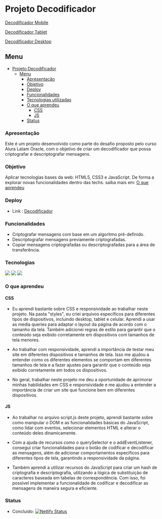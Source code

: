 # Projeto Decodificador

[Decodificador Mobile](/assets/img/decodificador-mobile.png)

[Decodificador Tablet](/assets/img/decodificador-tablet.png)

[Decodificador Desktop](/assets/img/decodificador-desktop.png)

## Menu

- [Projeto Decodificador](#projeto-Decodificador)
  - [Menu](#menu)
    - [Apresentação](#apresentação)
    - [Objetivo](#objetivo)
    - [Deploy](#deploy)
    - [Funcionalidades](#funcionalidades)
    - [Tecnologias utilizadas](#tecnologias)
    - [O que aprendeu](#o-que-aprendeu)
      - [CSS](#css)
      - [JS](#js)
    - [Status](#status)
### Apresentação

Este é um projeto desenvolvido como parte do desafio proposto pelo curso Alura Latam Oracle, com o objetivo de criar um decodificador que possa criptografar e descriptografar mensagens.

### Objetivo

Aplicar tecnologias bases da web: HTML5, CSS3 e JavaScript. De forma a explorar novas funcionalidades
dentro das techs. saiba mais em: [O que aprendeu](#O-que-aprendeu)

### Deploy

- Link : <a href="https://decodificador-alura-oracle.netlify.app/" target="_blank">Decodificador</a>

### Funcionalidades

- Criptografar mensagens com base em um algoritmo pré-definido.
- Descriptografar mensagens previamente criptografadas.
- Copiar mensagens criptografadas ou descriptografadas para a área de transferência.

### Tecnologias

<img src="https://img.shields.io/badge/HTML5-E34F26?style=for-the-badge&logo=html5&logoColor=white">
<img src="https://img.shields.io/badge/CSS3-1572B6?style=for-the-badge&logo=css3&logoColor=white">
<img src="https://img.shields.io/badge/JavaScript-323330?style=for-the-badge&logo=javascript&logoColor=F7DF1E">

### O que aprendeu

#### CSS

- Eu aprendi bastante sobre CSS e responsividade ao trabalhar neste projeto. Na pasta "styles", eu criei arquivos específicos para diferentes tipos de dispositivos, incluindo desktop, tablet e celular. Aprendi a usar as media queries para adaptar o layout da página de acordo com o tamanho da tela. Também adicionei regras de estilo para garantir que o conteúdo seja exibido corretamente em dispositivos com tamanhos de tela menores.

- Ao trabalhar com responsividade, aprendi a importância de testar meu site em diferentes dispositivos e tamanhos de tela. Isso me ajudou a entender como os diferentes elementos se comportam em diferentes tamanhos de tela e a fazer ajustes para garantir que o conteúdo seja exibido corretamente em todos os dispositivos.

- No geral, trabalhar neste projeto me deu a oportunidade de aprimorar minhas habilidades em CSS e responsividade e me ajudou a entender a importância de criar um site que funcione bem em diferentes dispositivos.
#### JS

- Ao trabalhar no arquivo script.js deste projeto, aprendi bastante sobre como manipular o DOM e as funcionalidades básicas do JavaScript, como lidar com eventos, selecionar elementos HTML e alterar o conteúdo deles dinamicamente.

- Com a ajuda de recursos como o querySelector e o addEventListener, consegui criar funcionalidades para o botão de codificar e decodificar as mensagens, além de adicionar comportamentos específicos para diferentes tipos de tela, garantindo a responsividade da página.

- Também aprendi a utilizar recursos do JavaScript para criar um hash de criptografia e descriptografia, utilizando a lógica de substituição de caracteres baseada em tabelas de correspondência. Com isso, foi possível implementar a funcionalidade de codificar e decodificar as mensagens de maneira segura e eficiente.

### Status

- Concluido: [![Netlify Status](https://api.netlify.com/api/v1/badges/5433c841-e738-419e-912f-d93faeac3678/deploy-status)](https://app.netlify.com/sites/decodificador-alura-oracle/deploys)